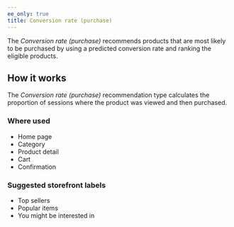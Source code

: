 ```yaml
---
ee_only: true
title: Conversion rate (purchase)
---
```


The _Conversion rate (purchase)_ recommends products that are most likely to be purchased by using a predicted conversion rate and ranking the eligible products.

## How it works

The _Conversion rate (purchase)_ recommendation type calculates the proportion of sessions where the product was viewed and then purchased.

### Where used

- Home page
- Category
- Product detail
- Cart
- Confirmation

### Suggested storefront labels

- Top sellers
- Popular items
- You might be interested in
